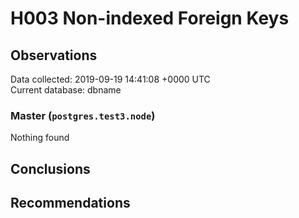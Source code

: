 # H003 Non-indexed Foreign Keys #

## Observations ##
Data collected: 2019-09-19 14:41:08 +0000 UTC  
Current database: dbname  


### Master (`postgres.test3.node`) ###



Nothing found



## Conclusions ##


## Recommendations ##

